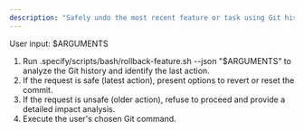 ```yaml
---
description: "Safely undo the most recent feature or task using Git history."
---
```


User input: $ARGUMENTS

1. Run .specify/scripts/bash/rollback-feature.sh --json "$ARGUMENTS" to analyze the Git history and identify the last action.
2. If the request is safe (latest action), present options to revert or reset the commit.
3. If the request is unsafe (older action), refuse to proceed and provide a detailed impact analysis.
4. Execute the user's chosen Git command.
